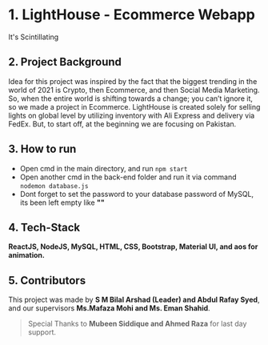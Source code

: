 ﻿# 1. LightHouse - Ecommerce Webapp
It's Scintillating

## 2. Project Background

Idea for this project was inspired by the fact that the biggest trending in the world of 2021 is Crypto, then Ecommerce, and then Social Media Marketing. So, when the entire world is shifting towards a change; you can’t ignore it, so we made a project in Ecommerce. LightHouse is created solely for selling lights on global level by utilizing inventory with Ali Express and delivery via FedEx. But, to start off, at the beginning we are focusing on Pakistan.

## 3. How to run

 - Open cmd in the main directory, and run ```npm start```
 - Open another cmd in the back-end folder and run it via command ```nodemon database.js```
 - Dont forget to set the password to your database password of MySQL, its been left empty like **""**

## 4. Tech-Stack

**ReactJS, NodeJS, MySQL, HTML, CSS, Bootstrap, Material UI, and aos for animation.**

## 5. Contributors

This project was made by **S M Bilal Arshad (Leader) and Abdul Rafay Syed**, and our supervisors **Ms.Mafaza Mohi and Ms. Eman Shahid**.
> Special Thanks to **Mubeen Siddique and Ahmed Raza** for last day support.
